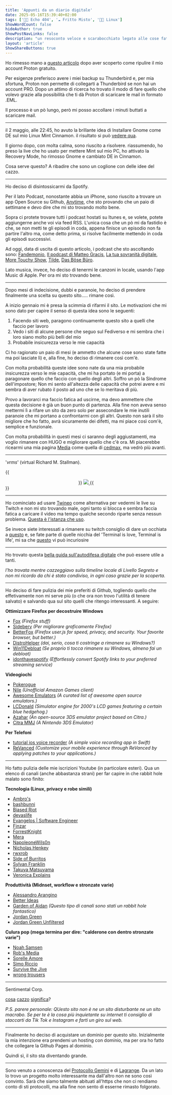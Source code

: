```yaml
---
title: 'Appunti da un diario digitale'
date: 2025-05-16T15:39:40+02:00
tags: ['👨‍💻 Echo 404', '☁️ Fritto Misto', '👨‍💻 Linux']
ShowWordCount: false
hideAuthor: true
ShowPostNavLinks: false
description: "un resoconto veloce e scarabocchiato legato alle cose fatte nel mondo tech"
layout: 'article'
ShowShareButtons: true
---
```


Ho rimesso mano a [questo articolo](/fritto-misto/thunderbirdBackup) dopo aver scoperto come ripulire il mio account Proton gratuito.

Per esigenze preferisco avere i miei backup su Thunderbird e, per mia sfortuna, Proton non permette di collegarti a Thunderbird se non hai un account PRO. Dopo un attimo di ricerca ho trovato il modo di fare quello che volevo grazie alla possibilità che ti dà Proton di scaricare le mail in formato .EML. 

Il processo è un pò lungo, però mi posso accollare i minuti buttati a scaricare mail.

---

il 2 maggio, alle 22:45, ho avuto la brillante idea di Installare Gnome come DE sul mio Linux Mint Cinnamon. il risultato si può [vedere qua](https://livellosegreto.it/@piacerematthew/114440298246856004).

Il giorno dopo, con molta calma, sono riuscito a risolvere. riassumendo, ho preso la live che ho usato per mettere Mint sul mio PC, ho attivato la Recovery Mode, ho rimosso Gnome e cambiato DE in Cinnamon.

Cosa serve questo? A ribadire che sono un coglione con delle idee del cazzo.

---

Ho deciso di disintossicarmi da Spotify.

Per il lato Podcast, nonostante abbia un iPhone, sono riuscito a trovare un app Open Source su Github, [Anytime](https://github.com/amugofjava/anytime_podcast_player), che sto provando che un paio di settimane e devo dire che mi sto trovando molto bene.

Sopra ci protete trovare tutti i podcast hostati su Itunes e, se volete, potete aggiungerne anche voi via feed RSS. L'unica cosa che un pò mi da fastidio è che, se non metti te gli episodi in coda, appena finisce un episodio non fa partire l'altro ma, come detto prima, si risolve facilmente mettendo in coda gli episodi successivi.

Ad oggi, data di uscita di questo articolo, i podcast che sto ascoltando sono: [Fandemonio](https://podcasts.apple.com/us/podcast/fandemonio/id1765325279), [Il podcast di Matteo Gracis](https://podcasts.apple.com/us/podcast/il-podcast-di-matteo-gracis/id1801997533), [La tua sovranità digitale](https://podcasts.apple.com/us/podcast/la-tua-sovranit%C3%A0-digitale/id1723017461), [More Touchy Show](https://podcasts.apple.com/us/podcast/more-touchy-show/id1772574222), [Tilde](https://podcasts.apple.com/us/podcast/tilde/id1543929965), [Das Böse Büro](https://keinpfusch.net/podcast).

Lato musica, invece, ho deciso di tenermi le canzoni in locale, usando l'app Music di Apple. Per ora mi sto trovando bene.

---

Dopo mesi di indecisione, dubbi e paranoie, ho deciso di prendere finalmente una scelta su questo sito..... rimane così.


A inizio gennaio mi è presa la scimmia di rifarmi il sito. Le motivazioni che mi sono dato per capire il senso di questa idea sono le seguenti:

1. Facendo siti web, paragono continuamente questo sito a quelli che faccio per lavoro
2. Vedo i siti di alcune persone che seguo sul Fediverso e mi sembra che i loro siano molto più belli del mio
3. Probabile insicurezza verso le mie capacità

Ci ho ragionato un paio di mesi (e ammetto che alcune cose sono state fatte ma poi lasciate lì) e, alla fine, ho deciso di rimanere così com'è.

Con molta probabilità queste idee sono nate da una mia probabile insicurezza verso le mie capacità, che mi ha portato (e mi porta) a paragonare quello che faccio con quello degli altri. Soffro un pò la Sindrome dell'impostore; Non mi sento all'altezza delle capacità che potrei avere e mi sembra di aver rubato il posto ad uno che se lo meritava di più. 

Provo a lavorarci ma faccio fatica ad uscirne, ma devo ammettere che questa decisione è già un buon punto di partenza. Alla fine non aveva senso mettermi lì a rifare un sito da zero solo per assecondare le mie inutili paranoie che mi portano a confrontarmi con gli altri. Questo non sarà il sito migliore che ho fatto, avrà sicuramente dei difetti, ma mi piace così com'è, semplice e funzionale.

Con molta probabilità in questi mesi ci saranno degli aggiustamenti, ma voglio rimanere con HUGO e migliorare quello che c'è ora. Mi piacerebbe ricearmi una mia pagina [Media](https://cedmax.net/media/) come quella di [cedmax](https://cedmax.net/), ma vedrò più avanti.

---

'*vrms*' (virtual Richard M. Stallman).

{{<center>}}
    <a href="https://snowfan.masto.host/@snow">
        <img src="../../posts/vrms.png" id="imgArticle">
    </a>
{{</center>}}

---

Ho cominciato ad usare [Twineo](https://codeberg.org/CloudyyUw/twineo) come alternativa per vedermi le live su Twitch e non mi sto trovando male, ogni tanto si blocca e sembra faccia fatica a caricare il video ma tempo qualche secondo riparte senza nessun problema. [Questa è l'istanza che uso](https://twineo.ducks.party/).

Se invece siete interessati a rimanere su twitch consiglio di dare un occhiata a [questo](https://github.com/pixeltris/TwitchAdSolutions) e, se fate parte di quelle nicchia del 'Terminal is love, Terminal is life', mi sa che [questo](https://github.com/krathalan/wtwitch) vi può incuriosire

---

Ho trovato questa [bella guida sull'autodifesa digitale](https://facciamo.cisti.org/#/) che può essere utile a tanti.

_l'ho trovata mentre cazzeggiavo sulla timeline locale di Livello Segreto e non mi ricordo da chi è stato condiviso, in ogni caso grazie per la scoperta._

---

Ho deciso di fare pulizia dei mie preferiti di Github, togliendo quello che effetivamente non mi serve più (o che ora non trovo l'utilità di tenere salvato) e salvando qua sul sito quelli che ritengo interessanti. A seguire:

**Ottimizzare Firefox per decostruire Windows**

- [Fox](https://github.com/AveYo/fox) _(Firefox stuff)_
- [Sidebery](https://github.com/mbnuqw/sidebery) _(Per migliorare graficamente FIrefox)_
- [BetterFox](https://github.com/yokoffing/Betterfox) _(Firefox user.js for speed, privacy, and security. Your favorite browser, but better.)_
- [DistroHelper](https://github.com/KlodCripta/DistroHelper) _(dai, serio, cosa ti costringe a rimanere su Windows?)_
- [Win11Debloat](https://github.com/Raphire/Win11Debloat) _(Se proprio ti tocca rimanere su Windows, almeno fai un debloat)_
- [idonthavespotify](https://github.com/sjdonado/idonthavespotify) _(Effortlessly convert Spotify links to your preferred streaming service)_

**Videogiochi**

- [Pokerogue](https://github.com/pagefaultgames/pokerogue)
- [Nile](https://github.com/imLinguin/nile) _(Unofficial Amazon Games client)_
- [Awesome Emulators](https://github.com/alnacle/awesome-emulators) _(A curated list of awesome open source emulators.)_
- [LCDonald](https://github.com/Difegue/LCDonald) _(Simulator engine for 2000's LCD games featuring a certain blue hedgehog.)_
- [Azahar](https://github.com/azahar-emu/azahar) _(An open-source 3DS emulator project based on Citra.)_
- [Citra MMJ](https://github.com/RubensPJ/Citra-MMJ) _(A Nintendo 3DS Emulator)_

**Per Telefoni**
- [tutorial ios voice recorder](https://github.com/vasiliy-l/tutorial-ios-voice-recorder) _(A simple voice recording app in Swift)_
- [ReVanced](https://revanced.app/) _(Customize your mobile experience through ReVanced by applying patches to your applications.)_

---

Ho fatto pulizia delle mie iscrizioni Youtube (in particolare esteri). Qua un elenco di canali (anche abbastanza strani) per far capire in che rabbit hole malato sono finito:

**Tecnologia (Linux, privacy e robe simili)**

- [Ambro's](https://www.youtube.com/channel/UCWm2Zy4ujLaN3Hj_IEVrCiw)
- [bashbunni](https://www.youtube.com/channel/UC9H0HzpKf5JlazkADWnW1Jw)
- [Biased Riot](https://www.youtube.com/channel/UCehh50T6qtDpt_kEUF33GJw)
- [devaslife](https://www.youtube.com/channel/UC7yZ6keOGsvERMp2HaEbbXQ)
- [Evangelos | Software Engineer](https://www.youtube.com/channel/UCFvsN6uB84NMbiNYHi-TIcg)
- [Finzar](https://www.youtube.com/channel/UClbf3kWcT1KGn-WnKPwq7vQ)
- [ForrestKnight](https://www.youtube.com/channel/UC2WHjPDvbE6O328n17ZGcfg)
- [Mera](https://www.youtube.com/channel/UCgqxVXLHn1uL7XP0ToI8dAQ)
- [NapoleoneWils0n](https://www.youtube.com/channel/UCriRR_CzOny-akXyk1R-oDQ)
- [Nicholas Henkey](https://www.youtube.com/channel/UCQTQ7WgZO_5C6wib582uIRg)
- [rwxrob](https://www.youtube.com/channel/UCs2Kaw3Soa63cJq3H0VA7og)
- [Side of Burritos](https://www.youtube.com/channel/UCij1VEjDb88RCbqsvZ1gqaw)
- [Sylvan Franklin](https://www.youtube.com/channel/UC04nROIJrY22Gl2aFqKcdqQ)
- [Takuya Matsuyama](https://www.youtube.com/channel/UCBZA3z_u8LPiVuIo7YUdDcg)
- [Veronica Explains](https://www.youtube.com/channel/UCMiyV_Ib77XLpzHPQH_q0qQ)

**Produttività (Midnset, workflow e stronzate varie)**

- [Alessandro Arangino](https://www.youtube.com/channel/UCfKO5swLzixLMDr8Qh_GTzQ)
- [Better Ideas](https://www.youtube.com/channel/UCtUId5WFnN82GdDy7DgaQ7w)
- [Garden of Aidan](https://www.youtube.com/channel/UCLt7kATswRCTXxiOU1kZUTw) _(Questo tipo di canali sono stati un rabbit hole fantastico)_
- [Jordan Green](https://www.youtube.com/channel/UCc7LiE7HX2jN2Z0g9ZxZ8YA)
- [Jordan Green Unfiltered](https://www.youtube.com/channel/UCoKaVKn89YprYAgSpKDBfMg)

**Culura pop (mega termina per dire: "calderone con dentro stronzate varie")**

- [Noah Samsen](https://www.youtube.com/channel/UCAXCE0MLOSTTkkOU1HTh_IA)
- [Rob's Media](https://www.youtube.com/channel/UCTNEyXNnGpMqpR3eb9w1hyw)
- [Sorelle Amore](https://www.youtube.com/channel/UCkbTTGoBpjX8ogXHCt-aegw)
- [Simo Riccio](https://www.youtube.com/channel/UCoTkeGwELFsriYJ5BvSfUsQ)
- [Survive the Jive](https://www.youtube.com/channel/UCZAENaOaceQUMd84GDc26EA)
- [wrong trousers](https://www.youtube.com/channel/UC4jnH5awmTtipD226USVkVQ)

--- 

Sentimental Corp.

[cosa](https://youtu.be/CWngKKbPKm0) [cazzo](https://youtu.be/xunZEaEt9YE) [significa](https://youtu.be/uR9wMT0fXi0)?

_P.S. parere personale: QUesto sito non è ne un sito disturbante ne un sito macrabo. Se per te è la cosa più inquietante su internet ti consiglio di staccarti da Tik Tok e Instagram e farti un giro sul web._


---

Finalmente ho deciso di acquistare un dominio per questo sito. Inizialmente la mia intenzione era prendemi un hosting con dominio, ma per ora ho fatto che collegare la Github Pages al dominio.

Quindi sì, il sito sta diventando grande.

---

Sono venuto a conoscenza del [Protocollo Gemini](https://en.wikipedia.org/wiki/Gemini_(protocol)) e di [Lagrange](https://gmi.skyjake.fi/lagrange/). Da un lato lo trovo un progetto molto interessante ma dall'altro non ne sono così convinto. Sarà che siamo talmente abituati all'https che non ci rendiamo conto di sti protocolli, ma alla fine non sento di esserne rimasto folgorato.